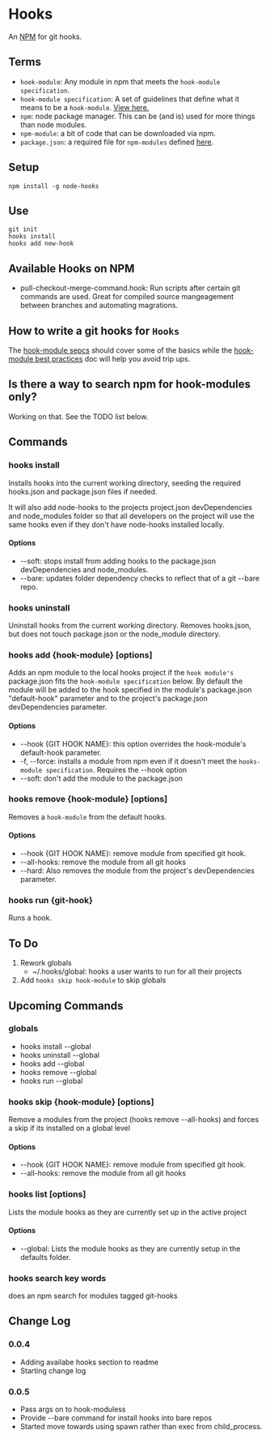 # Hooks

An [NPM](https://github.com/isaacs/npm) for git hooks.

## Terms

* `hook-module`: Any module in npm that meets the `hook-module specification`. 
* `hook-module specification`: A set of guidelines that define what it means to be a `hook-module`. [View here.](https://github.com/mcwhittemore/node-hooks/blob/master/docs/hook-module-specification.md)
* `npm`: node package manager. This can be (and is) used for more things than node modules.
* `npm-module`: a bit of code that can be downloaded via npm.
* `package.json`: a required file for `npm-modules` defined [here](https://github.com/isaacs/npm/blob/master/doc/files/package.json.md).

## Setup

```
npm install -g node-hooks
```

## Use

```
git init
hooks install
hooks add new-hook
```

## Available Hooks on NPM

* pull-checkout-merge-command.hook: Run scripts after certain git commands are used. Great for compiled source mangeagement between branches and automating magrations.

## How to write a git hooks for `Hooks`

The [hook-module sepcs](https://github.com/mcwhittemore/node-hooks/blob/master/docs/hook-module-specification.md) should cover some of the basics while the [hook-module best practices](https://github.com/mcwhittemore/node-hooks/blob/master/docs/hook-module-best-practices.md) doc will help you avoid trip ups.

## Is there a way to search npm for hook-modules only?

Working on that. See the TODO list below.

## Commands

### hooks install

Installs hooks into the current working directory, seeding the required hooks.json and package.json files if needed.

It will also add node-hooks to the projects project.json devDependencies and node_modules folder so that all developers on the project will use the same hooks even if they don't have node-hooks installed locally.

#### Options

* --soft: stops install from adding hooks to the package.json devDependencies and node_modules.
* --bare: updates folder dependency checks to reflect that of a git --bare repo.

### hooks uninstall

Uninstall hooks from the current working directory. Removes hooks.json, but does not touch package.json or the node_module directory.

### hooks add {hook-module} [options]

Adds an npm module to the local hooks project if the `hook module's` package.json fits the `hook-module specification` below. By default the module will be added to the hook specified in the module's package.json "default-hook" parameter and to the project's package.json devDependencies parameter.

#### Options

* --hook {GIT HOOK NAME}: this option overrides the hook-module's default-hook parameter.
* -f, --force: installs a module from npm even if it doesn't meet the `hooks-module specification`. Requires the --hook option
* --soft: don't add the module to the package.json

### hooks remove {hook-module} [options]

Removes a `hook-module` from the default hooks.

#### Options

* --hook {GIT HOOK NAME}: remove module from specified git hook.
* --all-hooks: remove the module from all git hooks
* --hard: Also removes the module from the project's devDependencies parameter.

### hooks run {git-hook}

Runs a hook.

## To Do

1. Rework globals
	* ~/.hooks/global: hooks a user wants to run for all their projects
1. Add `hooks skip hook-module` to skip globals

## Upcoming Commands

### globals

* hooks install --global
* hooks uninstall --global
* hooks add --global
* hooks remove --global
* hooks run --global

### hooks skip {hook-module} [options]

Remove a modules from the project (hooks remove --all-hooks) and forces a skip if its installed on a global level

#### Options

* --hook {GIT HOOK NAME}: remove module from specified git hook.
* --all-hooks: remove the module from all git hooks

### hooks list [options]

Lists the module hooks as they are currently set up in the active project

#### Options

* --global: Lists the module hooks as they are currently setup in the defaults folder.

### hooks search key words

does an npm search for modules tagged git-hooks

## Change Log

### 0.0.4

* Adding availabe hooks section to readme
* Starting change log

### 0.0.5

* Pass args on to hook-moduless
* Provide --bare command for install hooks into bare repos
* Started move towards using spawn rather than exec from child_process.
